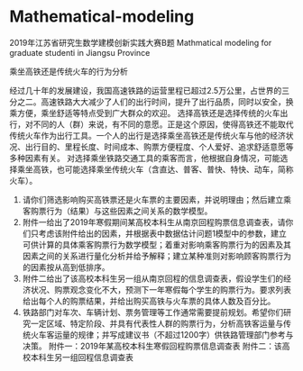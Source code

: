 # Mathematical-modeling

2019年江苏省研究生数学建模创新实践大赛B题
Mathmatical modeling for graduate studenti in Jiangsu Province

乘坐高铁还是传统火车的行为分析

经过几十年的发展建设，我国高速铁路的运营里程已超过2.5万公里，占世界的三分之二。高速铁路大大减少了人们的出行时间，提升了出行品质，同时以安全，换乘方便，乘坐舒适等特点受到广大群众的欢迎。
选择高铁还是选择传统的火车出行，对不同的人（群）来说，有不同的意愿。正是这个原因，使得高铁还不能取代传统火车作为出行工具。一个人的出行是选择乘坐高铁还是传统火车与他的经济状况、出行目的、里程长度、时间成本、购票方便程度、个人爱好、追求舒适意愿等多种因素有关。
对选择乘坐铁路交通工具的乘客而言，他根据自身情况，可能选择乘坐高铁，也可能选择乘坐传统火车（含直达、普客、普快、特快、动车，简称火车）。
1. 请你们筛选影响购买高铁票还是火车票的主要因素，并说明理由；然后建立乘客购票行为（结果）与这些因素之间关系的数学模型。
2. 附件一给出了2019年寒假期间某高校本科生从南京回程购票信息调查表，请你们只考虑该附件给出的因素，并根据表中数据估计问题1模型中的参数，建立可供计算的具体乘客购票行为数学模型；着重对影响乘客购票行为的因素及其因素之间的关系进行量化分析并给予解释；建立某种准则对影响顾客购票行为的因素按从高到低排序。
3. 附件二给出了该高校本科生另一组从南京回程的信息调查表，假设学生们的经济状况、购票观念变化不大，预测下一年寒假每个学生的购票行为。要求列表给出每个人的购票结果，并给出购买高铁与火车票的具体人数及百分比。
4. 铁路部门对车次、车辆计划、票务管理等工作通常需要提前规划。希望你们研究一定区域、特定阶段、并具有代表性人群的购票行为，分析高铁客运量与传统火车客运量的规律；并写成建议书（不超过1200字）供铁路管理部门参考与决策。
附件一：2019年某高校本科生寒假回程购票信息调查表
附件二：该高校本科生另一组回程信息调查表



